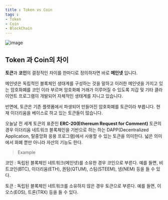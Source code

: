 ```yaml
---
title : Token vs Coin
tags :
- Token
- Coin
- BlockChain
---
```


![image](https://user-images.githubusercontent.com/44635266/67632220-2f38e300-f8e4-11e9-9fe4-d76ed0b3c583.png)

## Token 과 Coin의 차이

**토큰**과 **코인**의 결정적인 차이를 한마디로 정의하자면 바로 **메인넷** 입니다.

메인넷은 독립적인 블록체인 생태계를 구성하는 것을 말하고 이러한 메인넷을 가지고 있는 암호화폐를 코인 이라 부르며 암호화폐 거래가 이루어질 수 있도록 지갑 및 기타 클라이언트 프로그램이 개발되어 자체적인 생태계를 지니고 있습니다.

반면에, 토큰은 기존 플렛폼에서 파생되어 만들어진 암호화폐를 토큰이라 부릅니다. 현재 이더리움을 베이스로 하고 있는 토큰들이 많습니다.

오늘날 전 세계 토큰의 표준인 **ERC-20(Ethereum Request for Comment)** 토큰의 경우 이더리움 네트워크 블록체인을 기반으로 하는 하는 DAPP(Decentralized Application, 탈중앙화 응용 프로그램)에서 사용할 수 있는 토큰을 의미한다. 넓은 의미에서 화폐 뿐만 아니라 자산의 기능도 한다.

> Example

코인 : 독립된 블록체인 네트워크(메인넷)를 소유한 경우 코인으로 부른다. 예를 들면, 비트코인(BTC), 이더리움(ETH), 퀀텀(QTUM), 스팀(STEEM), 넴(NEM) 등을 들 수 있다.

토큰 : 독립된 블록체인 네트워크를 소유하지 않은 경우 토큰으로 부른다. 예를 들면, 이오스(EOS), 트론(TRX) 등을 들 수 있다.



